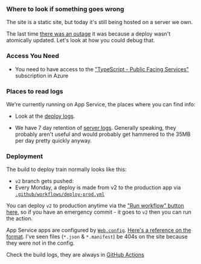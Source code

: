 ### Where to look if something goes wrong

The site is a static site, but today it's still being hosted on a server we own.

The last time [there was an outage](https://github.com/microsoft/TypeScript-Website/issues/385) it was because a deploy wasn't atomically updated. Let's look at how you could debug that.

### Access You Need

- You need to have access to the ["TypeScript - Public Facing Services"](https://ms.portal.azure.com/#@microsoft.onmicrosoft.com/asset/Microsoft_Azure_Billing/Subscription/subscriptions/57bfeeed-c34a-4ffd-a06b-ccff27ac91b8) subscription in Azure

### Places to read logs

We're currently running on App Service, the places where you can find info:

- Look at the [deploy logs](https://ms.portal.azure.com/#@microsoft.onmicrosoft.com/resource/subscriptions/99160d5b-9289-4b66-8074-ed268e739e8e/resourceGroups/Default-Web-WestUS/providers/Microsoft.Web/sites/TypeScript-1ebb3390-2634-4956-a955-eab987b7bb25/vstscd).

- We have 7 day retention of [server logs](https://ms.portal.azure.com/#@microsoft.onmicrosoft.com/resource/subscriptions/99160d5b-9289-4b66-8074-ed268e739e8e/resourceGroups/Default-Web-WestUS/providers/Microsoft.Web/sites/TypeScript-1ebb3390-2634-4956-a955-eab987b7bb25/logStream). Generally speaking, they probably aren't useful and would probably get hammered to the 35MB per day pretty quickly anyway.

### Deployment

The build to deploy train normally looks like this:

- `v2` branch gets pushed:
- Every Monday, a deploy is made from v2 to the production app via [`.github/workflows/deploy-prod.yml`](https://github.com/microsoft/TypeScript-website/blob/v2/.github/workflows/deploy-prod.yml)

You can deploy `v2` to production anytime via the ["Run workflow" button here](https://github.com/microsoft/TypeScript-Website/actions?query=workflow%3A%22Monday+Website+Push+To+Production%22), so if you have an emergency commit - it goes to `v2` then you can run the action.

App Service apps are configured by [`Web.config`](https://github.com/microsoft/TypeScript-website/blob/v2/packages/typescriptlang-org/static/Web.config). [Here's a reference on the format](https://hangouts.google.com/call/H553wrJ9d97l2LMpNh9hAEEE). I've seen files (`*.json` & `*.manifest`) be 404s on the site because they were not in the config.

Check the build logs, they are always in [GitHub Actions](https://github.com/microsoft/TypeScript-Website/actions)
